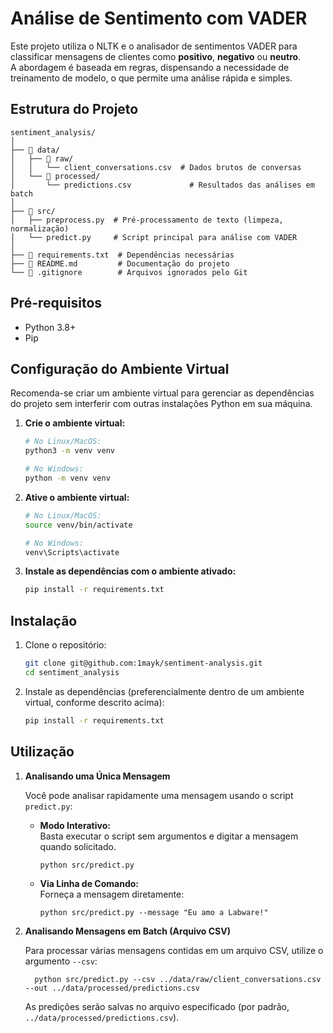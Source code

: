 # Análise de Sentimento com VADER

Este projeto utiliza o NLTK e o analisador de sentimentos VADER para classificar mensagens de clientes como **positivo**, **negativo** ou **neutro**.  
A abordagem é baseada em regras, dispensando a necessidade de treinamento de modelo, o que permite uma análise rápida e simples.

## Estrutura do Projeto

    sentiment_analysis/
    │
    ├── 📁 data/
    │   ├── 📁 raw/
    │   │   └── client_conversations.csv  # Dados brutos de conversas
    │   └── 📁 processed/
    │       └── predictions.csv             # Resultados das análises em batch
    │
    ├── 📁 src/
    │   ├── preprocess.py  # Pré-processamento de texto (limpeza, normalização)
    │   └── predict.py     # Script principal para análise com VADER
    │
    ├── 📄 requirements.txt  # Dependências necessárias
    ├── 📄 README.md         # Documentação do projeto
    └── 📄 .gitignore        # Arquivos ignorados pelo Git

## Pré-requisitos

- Python 3.8+
- Pip

## Configuração do Ambiente Virtual

Recomenda-se criar um ambiente virtual para gerenciar as dependências do projeto sem interferir com outras instalações Python em sua máquina.

1. **Crie o ambiente virtual:**

   ```bash
   # No Linux/MacOS:
   python3 -m venv venv

   # No Windows:
   python -m venv venv
   ```

2. **Ative o ambiente virtual:**

   ```bash
   # No Linux/MacOS:
   source venv/bin/activate

   # No Windows:
   venv\Scripts\activate
   ```

3. **Instale as dependências com o ambiente ativado:**

   ```bash
   pip install -r requirements.txt
   ```

## Instalação

1. Clone o repositório:

   ```bash
   git clone git@github.com:1mayk/sentiment-analysis.git
   cd sentiment_analysis
   ```

2. Instale as dependências (preferencialmente dentro de um ambiente virtual, conforme descrito acima):

   ```bash
   pip install -r requirements.txt
   ```

## Utilização

1. **Analisando uma Única Mensagem**

   Você pode analisar rapidamente uma mensagem usando o script `predict.py`:

   - **Modo Interativo:**  
     Basta executar o script sem argumentos e digitar a mensagem quando solicitado.
     
         python src/predict.py

   - **Via Linha de Comando:**  
     Forneça a mensagem diretamente:
     
         python src/predict.py --message "Eu amo a Labware!"

2. **Analisando Mensagens em Batch (Arquivo CSV)**

   Para processar várias mensagens contidas em um arquivo CSV, utilize o argumento `--csv`:

         python src/predict.py --csv ../data/raw/client_conversations.csv --out ../data/processed/predictions.csv

   As predições serão salvas no arquivo especificado (por padrão, `../data/processed/predictions.csv`).